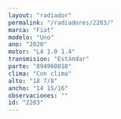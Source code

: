 ```yaml
---
layout: "radiador"
permalink: "/radiadores/2203/"
marca: "Fiat"
modelo: "Uno"
ano: "2020"
motor: "L4 1.0 1.4"
transmision: "Estándar"
parte: "894960010"
clima: "Con clima"
alto: "18 7/8"
ancho: "14 15/16"
observaciones: ""
id: "2203"
---
```



